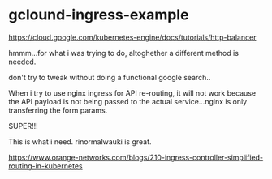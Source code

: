 # gclound-ingress-example

https://cloud.google.com/kubernetes-engine/docs/tutorials/http-balancer


hmmm...for what i was trying to do, altoghether a different method is needed.

don't try to tweak without doing a functional google search..

When i try to use nginx ingress for API re-routing, it will not work because the API payload is not being passed to the actual service...nginx is only transferring the form params.

SUPER!!!

This is what i need. rinormalwauki is great.

https://www.orange-networks.com/blogs/210-ingress-controller-simplified-routing-in-kubernetes